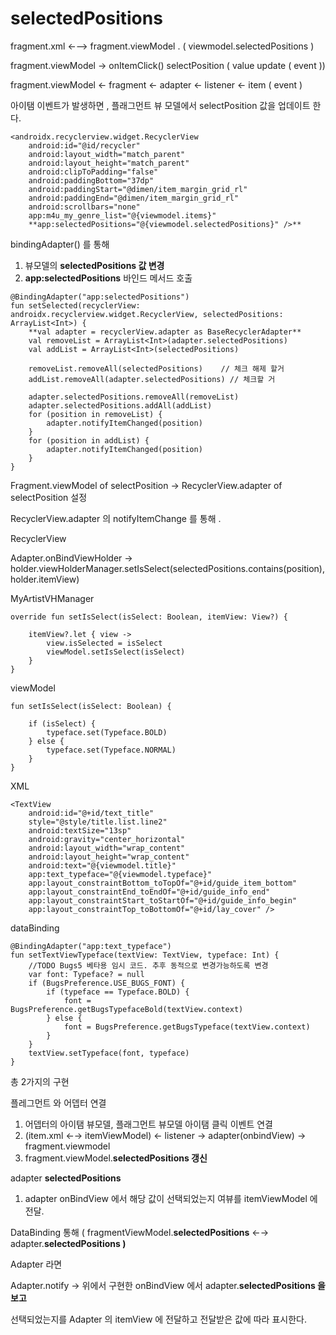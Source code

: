 # selectedPositions

fragment.xml ←—> fragment.viewModel . ( viewmodel.selectedPositions )

fragment.viewModel → onItemClick()  selectPosition ( value update ( event ))

fragment.viewModel ← fragment ← adapter ← listener ← item ( event )

아이탬 이벤트가 발생하면 , 플래그먼트 뷰 모델에서  selectPosition  값을 업데이트 한다.

```
<androidx.recyclerview.widget.RecyclerView
    android:id="@id/recycler"
    android:layout_width="match_parent"
    android:layout_height="match_parent"
    android:clipToPadding="false"
    android:paddingBottom="37dp"
    android:paddingStart="@dimen/item_margin_grid_rl"
    android:paddingEnd="@dimen/item_margin_grid_rl"
    android:scrollbars="none"
    app:m4u_my_genre_list="@{viewmodel.items}"
    **app:selectedPositions="@{viewmodel.selectedPositions}" />**
```

bindingAdapter() 를 통해 

1. 뷰모델의 **selectedPositions 값 변경** 
2. **app:selectedPositions** 바인드 메서드 호출

```
@BindingAdapter("app:selectedPositions")
fun setSelected(recyclerView: androidx.recyclerview.widget.RecyclerView, selectedPositions: ArrayList<Int>) {
    **val adapter = recyclerView.adapter as BaseRecyclerAdapter**
    val removeList = ArrayList<Int>(adapter.selectedPositions)
    val addList = ArrayList<Int>(selectedPositions)

    removeList.removeAll(selectedPositions)    // 체크 해제 할거
    addList.removeAll(adapter.selectedPositions) // 체크할 거

    adapter.selectedPositions.removeAll(removeList)
    adapter.selectedPositions.addAll(addList)
    for (position in removeList) {
        adapter.notifyItemChanged(position)
    }
    for (position in addList) {
        adapter.notifyItemChanged(position)
    }
}
```

Fragment.viewModel of selectPosition  → RecyclerView.adapter of selectPosition  설정

RecyclerView.adapter 의 notifyItemChange 를 통해 .

RecyclerView

Adapter.onBindViewHolder → holder.viewHolderManager.setIsSelect(selectedPositions.contains(position), holder.itemView)

MyArtistVHManager

```
override fun setIsSelect(isSelect: Boolean, itemView: View?) {

    itemView?.let { view ->
        view.isSelected = isSelect
        viewModel.setIsSelect(isSelect)
    }
}
```

viewModel

```
fun setIsSelect(isSelect: Boolean) {

    if (isSelect) {
        typeface.set(Typeface.BOLD)
    } else {
        typeface.set(Typeface.NORMAL)
    }
}
```

XML

```
<TextView
    android:id="@+id/text_title"
    style="@style/title.list.line2"
    android:textSize="13sp"
    android:gravity="center_horizontal"
    android:layout_width="wrap_content"
    android:layout_height="wrap_content"
    android:text="@{viewmodel.title}"
    app:text_typeface="@{viewmodel.typeface}"
    app:layout_constraintBottom_toTopOf="@+id/guide_item_bottom"
    app:layout_constraintEnd_toEndOf="@+id/guide_info_end"
    app:layout_constraintStart_toStartOf="@+id/guide_info_begin"
    app:layout_constraintTop_toBottomOf="@+id/lay_cover" />
```

dataBinding

```
@BindingAdapter("app:text_typeface")
fun setTextViewTypeface(textView: TextView, typeface: Int) {
    //TODO Bugs5 베타용 임시 코드. 추후 동적으로 변경가능하도록 변경
    var font: Typeface? = null
    if (BugsPreference.USE_BUGS_FONT) {
        if (typeface == Typeface.BOLD) {
            font = BugsPreference.getBugsTypefaceBold(textView.context)
        } else {
            font = BugsPreference.getBugsTypeface(textView.context)
        }
    }
    textView.setTypeface(font, typeface)
}
```

총 2가지의 구현

플레그먼트 와 어뎁터 연결

1. 어뎁터의 아이탬 뷰모델, 플래그먼트 뷰모델 아이탬 클릭 이벤트 연결
2. (item.xml ←→ itemViewModel) ← listener → adapter(onbindView) → fragment.viewmodel 
3. fragment.viewModel.**selectedPositions 갱신**

adapter **selectedPositions**

1. adapter onBindView 에서 해당 값이 선택되었는지 여뷰를 itemViewModel 에 전달.

DataBinding 통해 ( fragmentViewModel.**selectedPositions**   ←→ adapter.**selectedPositions )**

Adapter 라면 

Adapter.notify → 위에서 구현한 onBindView 에서 adapter.**selectedPositions 을 보고** 

선택되었는지를 Adapter 의 itemView 에 전달하고  전달받은 값에 따라 표시한다.
